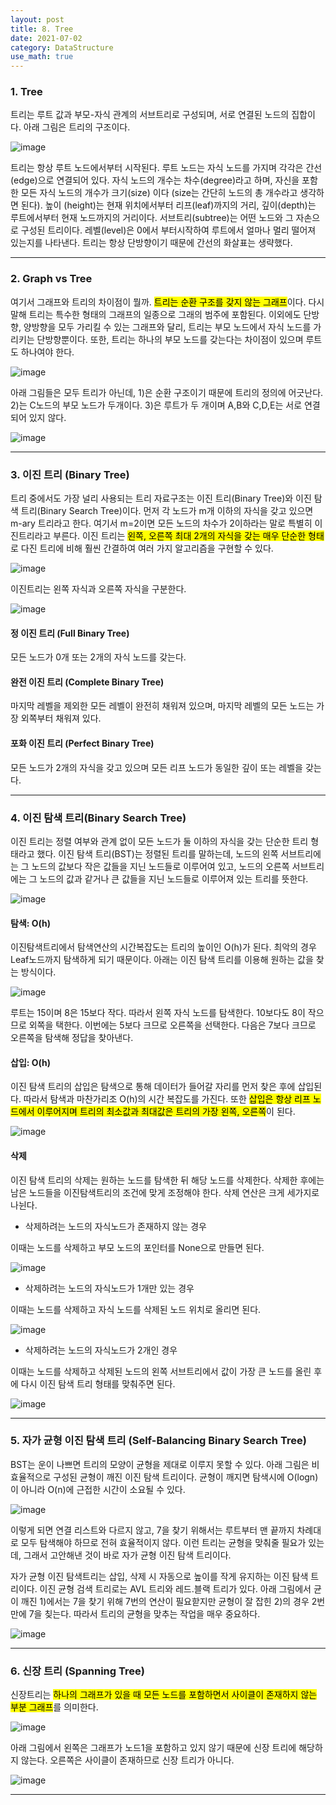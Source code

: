```yaml
---
layout: post
title: 8. Tree
date: 2021-07-02
category: DataStructure
use_math: true
---
```


### 1. Tree

트리는 루트 값과 부모-자식 관계의 서브트리로 구성되며, 서로 연결된 노드의 집합이다. 아래 그림은 트리의 구조이다. 

![image](https://user-images.githubusercontent.com/61526722/123950447-a8a0a700-d9de-11eb-815f-c5215d109c5f.png)

트리는 항상 루트 노드에서부터 시작된다. 루트 노드는 자식 노드를 가지며 각각은 간선(edge)으로 연결되어 있다. 자식 노드의 개수는 차수(degree)라고 하며, 자신을 포함한 모든 자식 노드의 개수가 크기(size) 이다 (size는 간단히 노드의 총 개수라고 생각하면 된다). 높이 (height)는 현재 위치에서부터 리프(leaf)까지의 거리, 깊이(depth)는 루트에서부터 현재 노드까지의 거리이다. 서브트리(subtree)는 어떤 노드와 그 자손으로 구성된 트리이다. 레벨(level)은 0에서 부터시작하여 루트에서 얼마나 멀리 떨어져 있는지를 나타낸다. 트리는 항상 단방향이기 때문에 간선의 화살표는 생략했다.

----

### 2. Graph vs Tree

여기서 그래프와 트리의 차이점이 뭘까. <mark>트리는 순환 구조를 갖지 않는 그래프</mark>이다. 다시말해 트리는 특수한 형태의 그래프의 일종으로 그래의 범주에 포함된다. 이외에도 단방향, 양방향을 모두 가리킬 수 있는 그래프와 달리, 트리는 부모 노드에서 자식 노드를 가리키는 단방향뿐이다. 또한, 트리는 하나의 부모 노드를 갖는다는 차이점이 있으며 루트도 하나여야 한다.

![image](https://user-images.githubusercontent.com/61526722/123950400-9a528b00-d9de-11eb-8930-01653bcb59e8.png)
  
아래 그림들은 모두 트리가 아닌데, 1)은 순환 구조이기 때문에 트리의 정의에 어긋난다. 2)는 C노드의 부모 노드가 두개이다. 3)은 루트가 두 개이며 A,B와 C,D,E는 서로 연결되어 있지 않다. 
  
![image](https://user-images.githubusercontent.com/61526722/123950492-b3f3d280-d9de-11eb-981b-7666c9f35a33.png)

---
### 3. 이진 트리 (Binary Tree)

트리 중에서도 가장 널리 사용되는 트리 자료구조는 이진 트리(Binary Tree)와 이진 탐색 트리(Binary Search Tree)이다. 먼저 각 노드가 m개 이하의 자식을 갖고 있으면 m-ary 트리라고 한다. 여기서 m=2이면 모든 노드의 차수가 2이하라는 말로 특별히 이진트리라고 부른다. 이진 트리는 <mark>왼쪽, 오른쪽 최대 2개의 자식을 갖는 매우 단순한 형태</mark>로 다진 트리에 비해 훨씬 간결하여 여러 가지 알고리즘을 구현할 수 있다. 

![image](https://user-images.githubusercontent.com/61526722/123952390-e999bb00-d9e0-11eb-9842-2d353e3abd57.png)

이진트리는 왼쪽 자식과 오른쪽 자식을 구분한다.

![image](https://user-images.githubusercontent.com/61526722/123952568-236ac180-d9e1-11eb-8f69-778ae69c27c5.png)

#### 정 이진 트리 (Full Binary Tree)

모든 노드가 0개 또는 2개의 자식 노드를 갖는다.

#### 완전 이진 트리 (Complete Binary Tree)

마지막 레벨을 제외한 모든 레벨이 완전히 채워져 있으며, 마지막 레벨의 모든 노드는 가장 외쪽부터 채워져 있다.

#### 포화 이진 트리 (Perfect Binary Tree)

모든 노드가 2개의 자식을 갖고 있으며 모든 리프 노드가 동일한 깊이 또는 레벨을 갖는다.

---

### 4. 이진 탐색 트리(Binary Search Tree)

이진 트리는 정렬 여부와 관계 없이 모든 노드가 둘 이하의 자식을 갖는 단순한 트리 형태라고 했다. 이진 탐색 트리(BST)는 정렬된 트리를 말하는데, 노드의 왼쪽 서브트리에는 그 노드의 값보다 작은 값들을 지닌 노드들로 이루어여 있고, 노드의 오른쪽 서브트리에는 그 노드의 값과 같거나 큰 값들을 지닌 노드들로 이루어져 있는 트리를 뜻한다. 

![image](https://user-images.githubusercontent.com/61526722/123952952-a855db00-d9e1-11eb-9c35-025e971d98be.png)

#### 탐색: O(h)

이진탐색트리에서 탐색연산의 시간복잡도는 트리의 높이인 O(h)가 된다. 최악의 경우 Leaf노드까지 탐색하게 되기 때문이다. 아래는 이진 탐색 트리를 이용해 원하는 값을 찾는 방식이다.  

![image](https://user-images.githubusercontent.com/61526722/123952906-98d69200-d9e1-11eb-9635-da8e79987d8b.png)

루트는 15이며 8은 15보다 작다. 따라서 왼쪽 자식 노드를 탐색한다. 10보다도 8이 작으므로 외쪽을 택한다. 이번에는 5보다 크므로 오른쪽을 선택한다. 다음은 7보다 크므로 오른쪽을 탐색해 정답을 찾아낸다. 

#### 삽입: O(h)

이진 탐색 트리의 삽입은 탐색으로 통해 데이터가 들어갈 자리를 먼저 찾은 후에 삽입된다. 따라서 탐색과 마찬가리조 O(h)의 시간 복잡도를 가진다. 또한 <mark>삽입은 항상 리프 노드에서 이루어지며 트리의 최소값과 최대값은 트리의 가장 왼쪽, 오른쪽</mark>이 된다.

![image](https://user-images.githubusercontent.com/61526722/123955920-249ded80-d9e5-11eb-9f88-c22c0ee15324.png)


#### 삭제 

이진 탐색 트리의 삭제는 원하는 노드를 탐색한 뒤 해당 노드를 삭제한다. 삭제한 후에는 남은 노드들을 이진탐색트리의 조건에 맞게 조정해야 한다. 삭제 연산은 크게 세가지로 나뉜다.

- 삭제하려는 노드의 자식노드가 존재하지 않는 경우

이때는 노드를 삭제하고 부모 노드의 포인터를 None으로 만들면 된다.

![image](https://user-images.githubusercontent.com/61526722/123955989-3089af80-d9e5-11eb-9c3f-26654beb4371.png)

- 삭제하려는 노드의 자식노드가 1개만 있는 경우

이때는 노드를 삭제하고 자식 노드를 삭제된 노드 위치로 올리면 된다.

![image](https://user-images.githubusercontent.com/61526722/123956035-3bdcdb00-d9e5-11eb-8385-f77252cb1aaf.png)

- 삭제하려는 노드의 자식노드가 2개인 경우

이때는 노드를 삭제하고 삭제된 노드의 왼쪽 서브트리에서 값이 가장 큰 노드를 올린 후에 다시 이진 탐색 트리 형태를 맞춰주면 된다.

![image](https://user-images.githubusercontent.com/61526722/123956085-44cdac80-d9e5-11eb-9ff0-00a2d051d86d.png)


---

### 5. 자가 균형 이진 탐색 트리 (Self-Balancing Binary Search Tree)

BST는 운이 나쁘면 트리의 모양이 균형을 제대로 이루지 못할 수 있다. 아래 그림은 비효율적으로 구성된 균형이 깨진 이진 탐색 트리이다. 균형이 깨지면 탐색시에 O(logn)이 아니라 O(n)에 근접한 시간이 소요될 수 있다. 

![image](https://user-images.githubusercontent.com/61526722/123953610-611c1a00-d9e2-11eb-9019-3df9c0b63e61.png)


이렇게 되면 연결 리스트와 다르지 않고, 7을 찾기 위해서는 루트부터 맨 끝까지 차례대로 모두 탐색해야 하므로 전혀 효율적이지 않다. 이런 트리는 균형을 맞춰줄 필요가 있는데, 그래서 고안해낸 것이 바로 자가 균형 이진 탐색 트리이다.

자가 균형 이진 탐색트리는 삽입, 삭제 시 자동으로 높이를 작게 유지하는 이진 탐색 트리이다. 이진 균형 검색 트리로는 AVL 트리와 레드.블랙 트리가 있다. 아래 그림에서 균이 깨진 1)에서는 7을 찾기 위해 7번의 연산이 필요핟지만 균형이 잘 잡힌 2)의 경우 2번 만에 7을 칮는다. 따라서 트리의 균형을 맞추는 작업을 매우 중요하다. 

![image](https://user-images.githubusercontent.com/61526722/123954170-0d5e0080-d9e3-11eb-9555-926e021bdf6a.png)


---

### 6. 신장 트리 (Spanning Tree)

신장트리는 <mark>하나의 그래프가 있을 때 모든 노드를 포함하면서 사이클이 존재하지 않는 부분 그래프</mark>를 의미한다.

![image](https://user-images.githubusercontent.com/61526722/123957132-6713fa00-d9e6-11eb-8fa2-b1dc01dae9b4.png)

아래 그림에서 왼쪽은 그래프가 노드1을 포함하고 있지 않기 때문에 신장 트리에 해당하지 않는다. 오른쪽은 사이클이 존재하므로 신장 트리가 아니다. 

![image](https://user-images.githubusercontent.com/61526722/123957277-8ca10380-d9e6-11eb-82a3-0f8e3caabf66.png)

---









